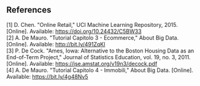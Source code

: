 ## References

[1] D. Chen. "Online Retail," UCI Machine Learning Repository, 2015. [Online]. Available: https://doi.org/10.24432/C5BW33  
[2] A. De Mauro. "Tutorial Capitolo 3 - Ecommerce," About Big Data. [Online]. Available: http://bit.ly/491ZqKl  
[3] P. De Cock. "Ames, Iowa: Alternative to the Boston Housing Data as an End-of-Term Project," Journal of Statistics Education, vol. 19, no. 3, 2011. [Online]. Available: https://jse.amstat.org/v19n3/decock.pdf  
[4] A. De Mauro. "Tutorial Capitolo 4 - Immobili," About Big Data. [Online]. Available: https://bit.ly/4g48Nv5  
